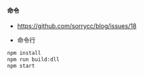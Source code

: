 #### 命令

* https://github.com/sorrycc/blog/issues/18

* 命令行

```bash
npm install
npm run build:dll
npm start
```
